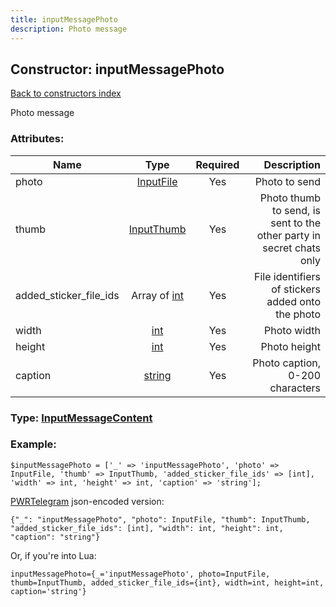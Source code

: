 ```yaml
---
title: inputMessagePhoto
description: Photo message
---
```

## Constructor: inputMessagePhoto  
[Back to constructors index](index.md)



Photo message

### Attributes:

| Name     |    Type       | Required | Description |
|----------|:-------------:|:--------:|------------:|
|photo|[InputFile](../types/InputFile.md) | Yes|Photo to send|
|thumb|[InputThumb](../types/InputThumb.md) | Yes|Photo thumb to send, is sent to the other party in secret chats only|
|added\_sticker\_file\_ids|Array of [int](../constructors/int.md) | Yes|File identifiers of stickers added onto the photo|
|width|[int](../types/int.md) | Yes|Photo width|
|height|[int](../types/int.md) | Yes|Photo height|
|caption|[string](../types/string.md) | Yes|Photo caption, 0-200 characters|



### Type: [InputMessageContent](../types/InputMessageContent.md)


### Example:

```
$inputMessagePhoto = ['_' => 'inputMessagePhoto', 'photo' => InputFile, 'thumb' => InputThumb, 'added_sticker_file_ids' => [int], 'width' => int, 'height' => int, 'caption' => 'string'];
```  

[PWRTelegram](https://pwrtelegram.xyz) json-encoded version:

```
{"_": "inputMessagePhoto", "photo": InputFile, "thumb": InputThumb, "added_sticker_file_ids": [int], "width": int, "height": int, "caption": "string"}
```


Or, if you're into Lua:  


```
inputMessagePhoto={_='inputMessagePhoto', photo=InputFile, thumb=InputThumb, added_sticker_file_ids={int}, width=int, height=int, caption='string'}

```


